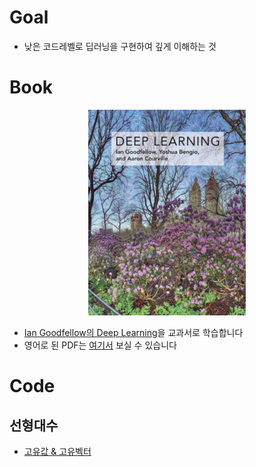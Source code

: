 # Goal

- 낮은 코드레벨로 딥러닝을 구현하여 깊게 이해하는 것

# Book

<center><img src="./img/deeplearning.png" width="50%" height="50%"></center>


- [Ian Goodfellow의 Deep Learning](https://product.kyobobook.co.kr/detail/S000002391755)을 교과서로 학습합니다
- 영어로 된 PDF는 [여기서](https://www.deeplearningbook.org/) 보실 수 있습니다


# Code 

## 선형대수

- [고유값 & 고유벡터](./code/eigen_vector.ipynb)